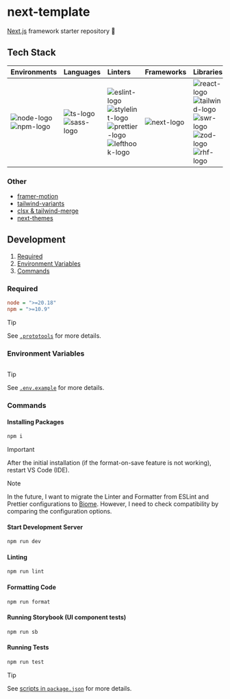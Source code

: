 # next-template

[Next.js](https://github.com/vercel/next.js) framework starter repository 🐢

## Tech Stack

| Environments                | Languages                  | Linters                                                                     | Frameworks   | Libraries                                                                      | Testing                             | CI/CD                 |
| :-------------------------- | :------------------------- | :-------------------------------------------------------------------------- | :----------- | :----------------------------------------------------------------------------- | :---------------------------------- | :-------------------- |
| ![node-logo]<br>![npm-logo] | ![ts-logo]<br>![sass-logo] | ![eslint-logo]<br>![stylelint-logo]<br>![prettier-logo]<br>![lefthook-logo] | ![next-logo] | ![react-logo]<br>![tailwind-logo]<br>![swr-logo]<br>![zod-logo]<br>![rhf-logo] | ![vitest-logo]<br>![storybook-logo] | ![githubactions-logo] |

[node-logo]: https://img.shields.io/badge/-Node.js-5FA04E.svg?logo=nodedotjs&style=flat&logoColor=ffffff
[npm-logo]: https://img.shields.io/badge/-npm-CB3837.svg?logo=npm&style=flat&logoColor=ffffff
[eslint-logo]: https://img.shields.io/badge/-ESLint-4B32C3.svg?logo=eslint&style=flat&logoColor=ffffff
[stylelint-logo]: https://img.shields.io/badge/-Stylelint-263238.svg?logo=stylelint&style=flat&logoColor=ffffff
[prettier-logo]: https://img.shields.io/badge/-Prettier-F7B93E.svg?logo=prettier&style=flat&logoColor=000000
[lefthook-logo]: https://img.shields.io/badge/-Lefthook-FF1E1E.svg?logo=lefthook&style=flat&logoColor=000000
[ts-logo]: https://img.shields.io/badge/-TypeScript-3178C6.svg?logo=typescript&style=flat&logoColor=ffffff
[sass-logo]: https://img.shields.io/badge/-Sass-CC6699.svg?logo=sass&style=flat&logoColor=ffffff
[next-logo]: https://img.shields.io/badge/-Next.js-000000.svg?logo=nextdotjs&style=flat&logoColor=ffffff
[react-logo]: https://img.shields.io/badge/-React-61DAFB.svg?logo=react&style=flat&logoColor=000000
[tailwind-logo]: https://img.shields.io/badge/-Tailwind%20CSS-06B6D4.svg?logo=tailwindcss&style=flat&logoColor=ffffff
[swr-logo]: https://img.shields.io/badge/-SWR-000000.svg?logo=swr&style=flat&logoColor=ffffff
[zod-logo]: https://img.shields.io/badge/-Zod-3E67B1.svg?logo=zod&style=flat&logoColor=ffffff
[rhf-logo]: https://img.shields.io/badge/-React%20Hook%20Form-EC5990.svg?logo=reacthookform&style=flat&logoColor=ffffff
[vitest-logo]: https://img.shields.io/badge/-Vitest-6E9F18.svg?logo=vitest&style=flat&logoColor=ffffff
[storybook-logo]: https://img.shields.io/badge/-Storybook-FF4785.svg?logo=storybook&style=flat&logoColor=ffffff
[githubactions-logo]: https://img.shields.io/badge/-GitHub%20Actions-2088FF.svg?logo=githubactions&style=flat&logoColor=ffffff

### Other

- [framer-motion](https://www.framer.com/motion)
- [tailwind-variants](https://www.tailwind-variants.org)
- [clsx & tailwind-merge](./src/utils/cn.ts)
- [next-themes](https://github.com/pacocoursey/next-themes)

## Development

1. [Required](#required)
2. [Environment Variables](#environment-variables)
3. [Commands](#commands)

### Required

```ini
node = ">=20.18"
npm = ">=10.9"
```

> [!TIP]
>
> See [`.prototools`](./.prototools) for more details.

### Environment Variables

```ini

```

> [!TIP]
>
> See [`.env.example`](./.env.example) for more details.

### Commands

#### Installing Packages

```sh
npm i
```

> [!IMPORTANT]
>
> After the initial installation (if the format-on-save feature is not working), restart VS Code (IDE).

> [!NOTE]
>
> In the future, I want to migrate the Linter and Formatter from ESLint and Prettier configurations to [Biome](https://biomejs.dev). However, I need to check compatibility by comparing the configuration options.

#### Start Development Server

```sh
npm run dev
```

#### Linting

```sh
npm run lint
```

#### Formatting Code

```sh
npm run format
```

#### Running Storybook (UI component tests)

```sh
npm run sb
```

#### Running Tests

```sh
npm run test
```

> [!TIP]
>
> See [scripts in `package.json`](./package.json) for more details.
